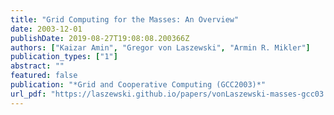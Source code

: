 ```yaml
---
title: "Grid Computing for the Masses: An Overview"
date: 2003-12-01
publishDate: 2019-08-27T19:08:08.200366Z
authors: ["Kaizar Amin", "Gregor von Laszewski", "Armin R. Mikler"]
publication_types: ["1"]
abstract: ""
featured: false
publication: "*Grid and Cooperative Computing (GCC2003)*"
url_pdf: "https://laszewski.github.io/papers/vonLaszewski-masses-gcc03.pdf"
---
```


